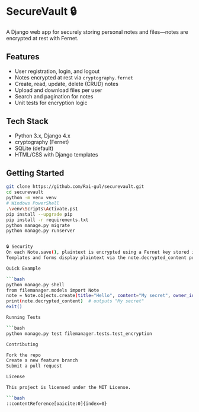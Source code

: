 # SecureVault 🔒

A Django web app for securely storing personal notes and files—notes are encrypted at rest with Fernet.

## Features

- User registration, login, and logout  
- Notes encrypted at rest via `cryptography.fernet`  
- Create, read, update, delete (CRUD) notes  
- Upload and download files per user  
- Search and pagination for notes  
- Unit tests for encryption logic

## Tech Stack

- Python 3.x, Django 4.x  
- cryptography (Fernet)  
- SQLite (default)  
- HTML/CSS with Django templates

## Getting Started

```bash
git clone https://github.com/Rai-gul/securevault.git
cd securevault
python -m venv venv
# Windows PowerShell
.\venv\Scripts\Activate.ps1
pip install --upgrade pip
pip install -r requirements.txt
python manage.py migrate
python manage.py runserver


🔒 Security
On each Note.save(), plaintext is encrypted using a Fernet key stored in settings.py.
Templates and forms display plaintext via the note.decrypted_content property.

Quick Example

```bash
python manage.py shell
from filemanager.models import Note
note = Note.objects.create(title="Hello", content="My secret", owner_id=1)
print(note.decrypted_content)  # outputs "My secret"
exit()

Running Tests

```bash
python manage.py test filemanager.tests.test_encryption

Contributing

Fork the repo
Create a new feature branch
Submit a pull request

License

This project is licensed under the MIT License.

```bash
::contentReference[oaicite:0]{index=0}
